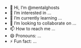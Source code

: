 - 👋 Hi, I’m @mentalghosts
- 👀 I’m interested in ...
- 🌱 I’m currently learning ...
- 💞️ I’m looking to collaborate on ...
- 📫 How to reach me ...
- 😄 Pronouns: ...
- ⚡ Fun fact: ...

<!---
mentalghosts/mentalghosts is a ✨ special ✨ repository because its `README.md` (this file) appears on your GitHub profile.
You can click the Preview link to take a look at your changes.
--->
